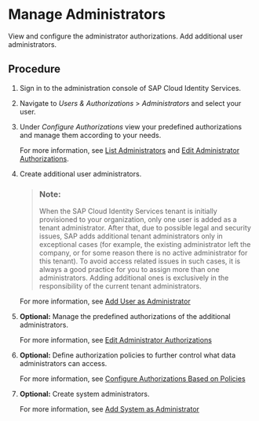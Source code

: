 <!-- loio3bddea4c9e68466d8bfa15c4942c8b59 -->

# Manage Administrators

View and configure the administrator authorizations. Add additional user administrators.



<a name="loio3bddea4c9e68466d8bfa15c4942c8b59__steps_afl_4xj_3xb"/>

## Procedure

1.  Sign in to the administration console of SAP Cloud Identity Services.

2.  Navigate to *Users & Authorizations* \> *Administrators* and select your user.

3.  Under *Configure Authorizations* view your predefined authorizations and manage them according to your needs.

    For more information, see [List Administrators](Operation-Guide/list-administrators-c79a5c6.md) and [Edit Administrator Authorizations](Operation-Guide/edit-administrator-authorizations-86ee374.md).

4.  Create additional user administrators.

    > ### Note:  
    > When the SAP Cloud Identity Services tenant is initially provisioned to your organization, only one user is added as a tenant administrator. After that, due to possible legal and security issues, SAP adds additional tenant administrators only in exceptional cases \(for example, the existing administrator left the company, or for some reason there is no active administrator for this tenant\). To avoid access related issues in such cases, it is always a good practice for you to assign more than one administrators. Adding additional ones is exclusively in the responsibility of the current tenant administrators.

    For more information, see [Add User as Administrator](Operation-Guide/add-administrators-bbbdbdd.md#loio1dc498bff0674743a1a3a0ec3f0bf298)

5.  **Optional:** Manage the predefined authorizations of the additional administrators.

    For more information, see [Edit Administrator Authorizations](Operation-Guide/edit-administrator-authorizations-86ee374.md)

6.  **Optional:** Define authorization policies to further control what data administrators can access.

    For more information, see [Configure Authorizations Based on Policies](Operation-Guide/configure-authorizations-based-on-policies-08fea39.md)

7.  **Optional:** Create system administrators.

    For more information, see [Add System as Administrator](Operation-Guide/add-administrators-bbbdbdd.md#loiocefb742a36754b18bbe5c3503ac6d87c)


